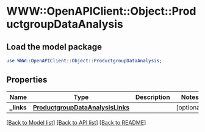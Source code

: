 # WWW::OpenAPIClient::Object::ProductgroupDataAnalysis

## Load the model package
```perl
use WWW::OpenAPIClient::Object::ProductgroupDataAnalysis;
```

## Properties
Name | Type | Description | Notes
------------ | ------------- | ------------- | -------------
**_links** | [**ProductgroupDataAnalysisLinks**](ProductgroupDataAnalysisLinks.md) |  | [optional] 

[[Back to Model list]](../README.md#documentation-for-models) [[Back to API list]](../README.md#documentation-for-api-endpoints) [[Back to README]](../README.md)


